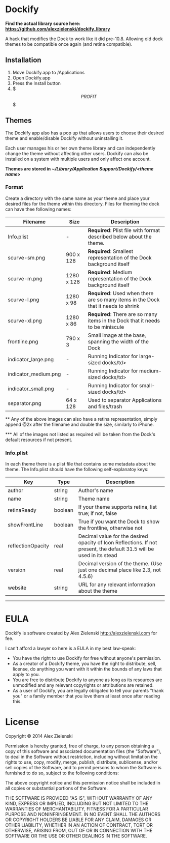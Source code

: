 # Dockify

**Find the actual library source here: https://github.com/alexzielenski/dockify_library**

A hack that modifies the Dock to work like it did pre-10.8. Allowing old dock themes to be compatible once again (and retina compatible).

## Installation

1. Move Dockify.app to /Applications
2. Open Dockify.app
3. Press the Install button
4. $$$ PROFIT $$$

## Themes

The Dockify app also has a pop up that allows users to choose their desired theme and enable/disable Dockify without uninstalling it. 

Each user manages his or her own theme library and can independently change the theme without affecting other users. Dockify can also be installed on a system with multiple users and only affect one account.

**Themes are stored in *~/Library/Application Support/Dockify/&lt;theme name&gt;***

### Format

Create a directory with the same name as your theme and place your desired files for the theme within this directory. Files for theming the dock can have thee following names:

<table>
	<thead>
		<tr>
			<th>Filename</th>
			<th>Size</th>
			<th>Description</th>
	</thead>
	<tbody>
		<tr>
			<td>Info.plist</th>
			<td>-</td>
			<td><b>Required</b>: Plist file with format described below about the theme.</td>
		</tr>
		<tr>
			<td>scurve-sm.png</th>
			<td>900 x 128</td>
			<td><b>Required</b>: Smallest representation of the Dock background itself</td>
		</tr>
		<tr>
			<td>scurve-m.png</th>
			<td>1280 x 128</td>
			<td><b>Required</b>: Medium representation of the Dock background itself</td>
		</tr>
		<tr>
			<td>scurve-l.png</th>
			<td>1280 x 98</td>
			<td><b>Required</b>: Used when there are so many items in the Dock that it needs to shrink</td>
		</tr>
		<tr>
			<td>scurve-xl.png</th>
			<td>1280 x 86</td>
			<td><b>Required</b>: There are so many items in the Dock that it needs to be miniscule</td>
		</tr>
		<tr>
			<td>frontline.png</th>
			<td>790 x 3</td>
			<td>Small image at the base, spanning the width of the Dock</td>
		</tr>
		<tr>
			<td>indicator_large.png</th>
			<td>-</td>
			<td>Running Indicator for large-sized docks/td>
		</tr>
		<tr>
			<td>indicator_medium.png</th>
			<td>-</td>
			<td>Running Indicator for medium-sized docks/td>
		</tr>
		<tr>
			<td>indicator_small.png</th>
			<td>-</td>
			<td>Running Indicator for small-sized docks/td>
		</tr>
		<tr>
			<td>separator.png</th>
			<td>64 x 128</td>
			<td>Used to separator Applications and files/trash</td>
		</tr>
	</tbody>
</table>

** Any of the above images can also have a retina representation, simply append @2x after the filename and double the size, similarly to iPhone.

*** All of the images not listed as required will be taken from the Dock's default resources if not present.

### Info.plist

In each theme there is a plist file that contains some metadata about the theme. The Info.plist should have the following self-explanatoy keys:

<table>
	<thead>
		<tr>
			<th>Key</th>
			<th>Type</th>
			<th>Description</th>
	</thead>
	<tbody>
		<tr>
			<td>author</th>
			<td>string</td>
			<td>Author's name</td>
		</tr>
		<tr>
			<td>name</th>
			<td>string</td>
			<td>Theme name</td>
		</tr>
		<tr>
			<td>retinaReady</th>
			<td>boolean</td>
			<td>If your theme supports retina, list true; if not, false</td>
		</tr>
		<tr>
			<td>showFrontLine</th>
			<td>boolean</td>
			<td>True if you want the Dock to show the frontline, otherwise not</td>
		</tr>
		<tr>
			<td>reflectionOpacity</th>
			<td>real</td>
			<td>Decimal value for the desired opacity of Icon Reflections. If not present, the default 31.5 will be used in its stead</td>
		</tr>
		<tr>
			<td>version</th>
			<td>real</td>
			<td>Decimal version of the theme. (Use just one decimal place like 2.3, not 4.5.6)</td>
		</tr>
		<tr>
			<td>website</th>
			<td>string</td>
			<td>URL for any relevant information about the theme</td>
		</tr>
	</tbody>
</table>

***

# EULA

Dockify is software created by Alex Zielenski <http://alexzielenski.com> for fee.

I can't afford a lawyer so here is a EULA in my best law-speak:

* You have the right to use Dockify for free without anyone's permission.
* As a creator of a Dockify theme, you have the right to distribute, sell, license, do anything you want with it within the bounds of any laws that apply to you.
* You are free to distribute Dockify to anyone as long as its resources are unmodified and any relevant copyrights or attributions are retained.
* As a user of Dockify, you are legally obligated to tell your parents "thank you" or a family member that you love them at least once after reading this.

# License

Copyright &copy; 2014 Alex Zielenski

Permission is hereby granted, free of charge, to any person obtaining a copy
of this software and associated documentation files (the "Software"), to deal
in the Software without restriction, including without limitation the rights
to use, copy, modify, merge, publish, distribute, sublicense, and/or sell
copies of the Software, and to permit persons to whom the Software is
furnished to do so, subject to the following conditions:

The above copyright notice and this permission notice shall be included in
all copies or substantial portions of the Software.

THE SOFTWARE IS PROVIDED "AS IS", WITHOUT WARRANTY OF ANY KIND, EXPRESS OR
IMPLIED, INCLUDING BUT NOT LIMITED TO THE WARRANTIES OF MERCHANTABILITY,
FITNESS FOR A PARTICULAR PURPOSE AND NONINFRINGEMENT. IN NO EVENT SHALL THE
AUTHORS OR COPYRIGHT HOLDERS BE LIABLE FOR ANY CLAIM, DAMAGES OR OTHER
LIABILITY, WHETHER IN AN ACTION OF CONTRACT, TORT OR OTHERWISE, ARISING FROM,
OUT OF OR IN CONNECTION WITH THE SOFTWARE OR THE USE OR OTHER DEALINGS IN
THE SOFTWARE.
